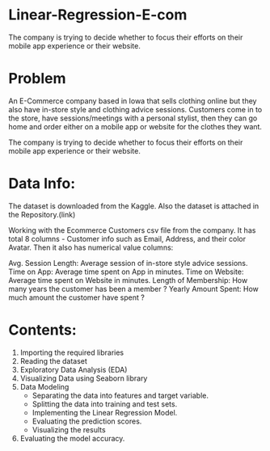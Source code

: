 # Linear-Regression-E-com
The company is trying to decide whether to focus their efforts on their mobile app experience or their website.
# Problem
An E-Commerce company based in Iowa that sells clothing online but they also have in-store style and clothing advice sessions. Customers come in to the store, have sessions/meetings with a personal stylist, then they can go home and order either on a mobile app or website for the clothes they want.

The company is trying to decide whether to focus their efforts on their mobile app experience or their website.

# Data Info:
The dataset is downloaded from the Kaggle. Also the dataset is attached in the Repository.(link)

Working with the Ecommerce Customers csv file from the company. It has total 8 columns - Customer info such as Email, Address, and their color Avatar. Then it also has numerical value columns:

Avg. Session Length: Average session of in-store style advice sessions.
Time on App: Average time spent on App in minutes.
Time on Website: Average time spent on Website in minutes.
Length of Membership: How many years the customer has been a member ?
Yearly Amount Spent: How much amount the customer have spent ?
# Contents:
1. Importing the required libraries
2. Reading the dataset
3. Exploratory Data Analysis (EDA)
4. Visualizing Data using Seaborn library
5. Data Modeling
    - Separating the data into features and target variable.
    - Splitting the data into training and test sets.
    - Implementing the Linear Regression Model.
    - Evaluating the prediction scores.
    - Visualizing the results
6. Evaluating the model accuracy.
